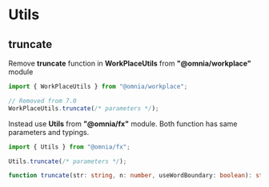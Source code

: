 # Utils

## truncate
Remove **truncate** function in **WorkPlaceUtils** from **"@omnia/workplace"** module

```ts
import { WorkPlaceUtils } from "@omnia/workplace";

// Removed from 7.0
WorkPlaceUtils.truncate(/* parameters */);
```

Instead use **Utils** from **"@omnia/fx"** module. Both function has same parameters and typings.

```ts
import { Utils } from "@omnia/fx";

Utils.truncate(/* parameters */);
```

```ts
function truncate(str: string, n: number, useWordBoundary: boolean): string
```